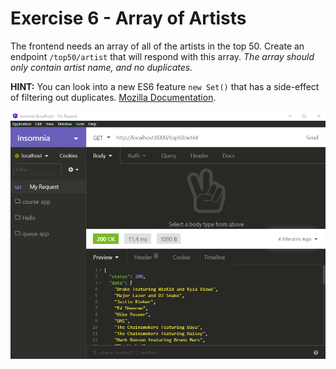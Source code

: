 # Exercise 6 - Array of Artists

The frontend needs an array of all of the artists in the top 50. Create an endpoint `/top50/artist` that will respond with this array. _The array should only contain artist name, and no duplicates._

**HINT:** You can look into a new ES6 feature `new Set()` that has a side-effect of filtering out duplicates. [Mozilla Documentation](https://developer.mozilla.org/en-US/docs/Web/JavaScript/Reference/Global_Objects/Set).

![insomnia ex6](../__lecture/assets/insomnia_artists.png)

